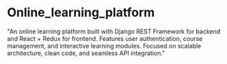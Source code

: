 # Online_learning_platform
"An online learning platform built with Django REST Framework for backend and React + Redux for frontend. Features user authentication, course management, and interactive learning modules. Focused on scalable architecture, clean code, and seamless API integration."
